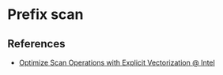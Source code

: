 # Prefix scan

## References

- [Optimize Scan Operations with Explicit Vectorization @ Intel](https://www.intel.com/content/www/us/en/developer/articles/technical/optimize-scan-operations-explicit-vectorization.html)
